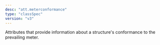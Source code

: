 ```yaml
---
desc: "att.meterconformance"
type: "classSpec"
version: "v3"
---
```


Attributes that provide information about a structure's conformance to the prevailing
meter.